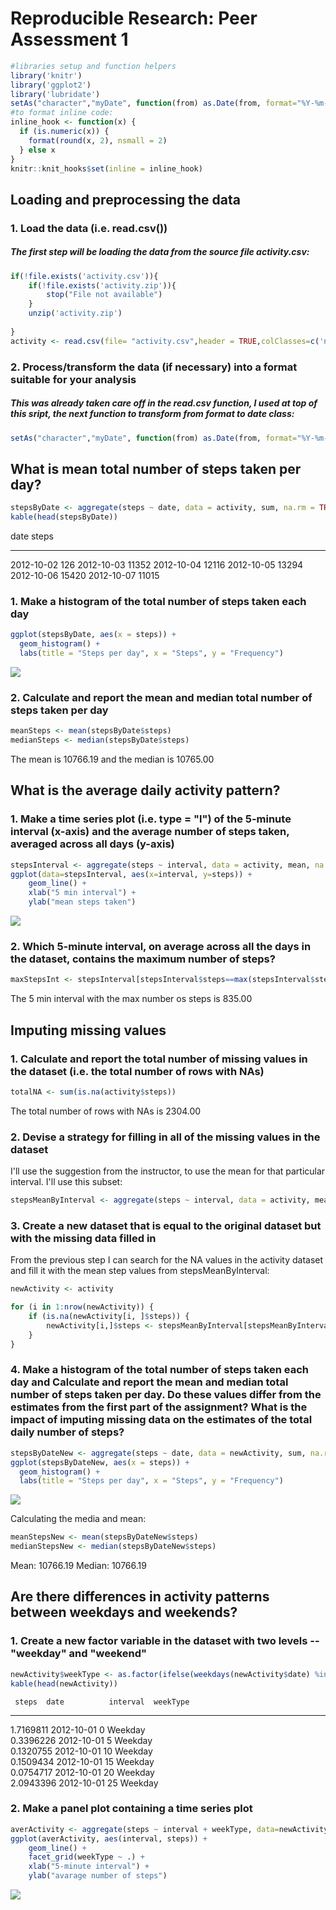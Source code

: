# Reproducible Research: Peer Assessment 1


```r
#libraries setup and function helpers
library('knitr')
library('ggplot2')
library('lubridate')
setAs("character","myDate", function(from) as.Date(from, format="%Y-%m-%d"))
#to format inline code:
inline_hook <- function(x) {
  if (is.numeric(x)) {
    format(round(x, 2), nsmall = 2)
  } else x
}
knitr::knit_hooks$set(inline = inline_hook)
```

## Loading and preprocessing the data

### 1. Load the data (i.e. read.csv())
##### The first step will be loading the data from the source file activity.csv:


```r
if(!file.exists('activity.csv')){
    if(!file.exists('activity.zip')){
        stop("File not available")
    }
    unzip('activity.zip')
    
}
activity <- read.csv(file= "activity.csv",header = TRUE,colClasses=c('numeric','myDate','numeric'))
```



### 2. Process/transform the data (if necessary) into a format suitable for your analysis
##### This was already taken care off in the read.csv function, I used at top of this sript, the next function to transform from format to date class:

```r
setAs("character","myDate", function(from) as.Date(from, format="%Y-%m-%d"))
```




## What is mean total number of steps taken per day?


```r
stepsByDate <- aggregate(steps ~ date, data = activity, sum, na.rm = TRUE)
kable(head(stepsByDate))
```



date          steps
-----------  ------
2012-10-02      126
2012-10-03    11352
2012-10-04    12116
2012-10-05    13294
2012-10-06    15420
2012-10-07    11015

### 1. Make a histogram of the total number of steps taken each day

```r
ggplot(stepsByDate, aes(x = steps)) +
  geom_histogram() +
  labs(title = "Steps per day", x = "Steps", y = "Frequency")
```

![](PA1_template_files/figure-html/unnamed-chunk-5-1.png)<!-- -->

### 2. Calculate and report the mean and median total number of steps taken per day

```r
meanSteps <- mean(stepsByDate$steps)
medianSteps <- median(stepsByDate$steps)
```

The mean is 10766.19 and the median is 10765.00


## What is the average daily activity pattern?
### 1. Make a time series plot (i.e. type = "l") of the 5-minute interval (x-axis) and the average number of steps taken, averaged across all days (y-axis)

```r
stepsInterval <- aggregate(steps ~ interval, data = activity, mean, na.rm = TRUE)
ggplot(data=stepsInterval, aes(x=interval, y=steps)) +
    geom_line() +
    xlab("5 min interval") +
    ylab("mean steps taken") 
```

![](PA1_template_files/figure-html/unnamed-chunk-7-1.png)<!-- -->
### 2. Which 5-minute interval, on average across all the days in the dataset, contains the maximum number of steps?

```r
maxStepsInt <- stepsInterval[stepsInterval$steps==max(stepsInterval$steps),]$interval
```
The 5 min interval with the max number os steps is 835.00

## Imputing missing values
### 1. Calculate and report the total number of missing values in the dataset (i.e. the total number of rows with NAs)

```r
totalNA <- sum(is.na(activity$steps))
```
The total number of rows with NAs is 2304.00 

### 2. Devise a strategy for filling in all of the missing values in the dataset
I'll use the suggestion from the instructor, to use the mean for that particular interval. I'll use this subset:


```r
stepsMeanByInterval <- aggregate(steps ~ interval, data = activity, mean)
```

### 3. Create a new dataset that is equal to the original dataset but with the missing data filled in

From the previous step I can search for the NA values in the activity dataset and
fill it with the mean step values from stepsMeanByInterval:

```r
newActivity <- activity

for (i in 1:nrow(newActivity)) {
    if (is.na(newActivity[i, ]$steps)) {
        newActivity[i,]$steps <- stepsMeanByInterval[stepsMeanByInterval$interval==newActivity[i, ]$interval,]$steps
    }
}
```

### 4. Make a histogram of the total number of steps taken each day and Calculate and report the mean and median total number of steps taken per day. Do these values differ from the estimates from the first part of the assignment? What is the impact of imputing missing data on the estimates of the total daily number of steps?


```r
stepsByDateNew <- aggregate(steps ~ date, data = newActivity, sum, na.rm = TRUE)
ggplot(stepsByDateNew, aes(x = steps)) +
  geom_histogram() +
  labs(title = "Steps per day", x = "Steps", y = "Frequency")
```

![](PA1_template_files/figure-html/unnamed-chunk-12-1.png)<!-- -->

Calculating the media and mean:

```r
meanStepsNew <- mean(stepsByDateNew$steps)
medianStepsNew <- median(stepsByDateNew$steps)
```
Mean: 10766.19
Median: 10766.19



## Are there differences in activity patterns between weekdays and weekends?

### 1. Create a new factor variable in the dataset with two levels -- "weekday" and "weekend"

```r
newActivity$weekType <- as.factor(ifelse(weekdays(newActivity$date) %in% c("Saturday","Sunday"), "Weekend", "Weekday"))
kable(head(newActivity))
```

     steps  date          interval  weekType 
----------  -----------  ---------  ---------
 1.7169811  2012-10-01           0  Weekday  
 0.3396226  2012-10-01           5  Weekday  
 0.1320755  2012-10-01          10  Weekday  
 0.1509434  2012-10-01          15  Weekday  
 0.0754717  2012-10-01          20  Weekday  
 2.0943396  2012-10-01          25  Weekday  

### 2. Make a panel plot containing a time series plot

```r
averActivity <- aggregate(steps ~ interval + weekType, data=newActivity, mean)
ggplot(averActivity, aes(interval, steps)) + 
    geom_line() + 
    facet_grid(weekType ~ .) +
    xlab("5-minute interval") + 
    ylab("avarage number of steps")
```

![](PA1_template_files/figure-html/unnamed-chunk-15-1.png)<!-- -->
